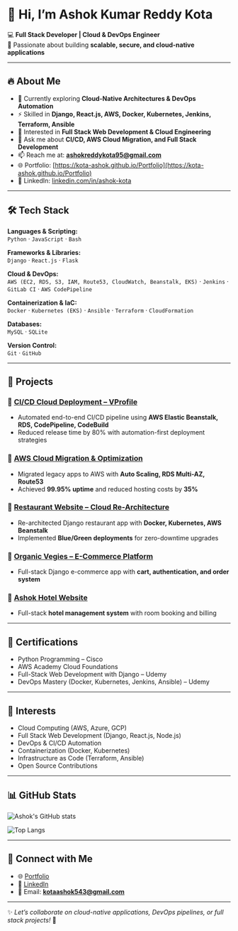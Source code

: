 # 👋 Hi, I’m **Ashok Kumar Reddy Kota**

💻 **Full Stack Developer | Cloud & DevOps Engineer**  
🚀 Passionate about building **scalable, secure, and cloud-native applications**  

---

## 🔥 About Me  
- 🌱 Currently exploring **Cloud-Native Architectures & DevOps Automation**  
- ⚡ Skilled in **Django, React.js, AWS, Docker, Kubernetes, Jenkins, Terraform, Ansible**  
- 🎯 Interested in **Full Stack Web Development & Cloud Engineering**  
- 💬 Ask me about **CI/CD, AWS Cloud Migration, and Full Stack Development**  
- 📫 Reach me at: **ashokreddykota95@gmail.com**  
- 🌐 Portfolio: [https://kota-ashok.github.io/Portfolio](https://kota-ashok.github.io/Portfolio)  
- 🔗 LinkedIn: [linkedin.com/in/ashok-kota](https://www.linkedin.com/in/ashok-kota/)  

---

## 🛠️ Tech Stack  

**Languages & Scripting:**  
`Python` · `JavaScript` · `Bash`  

**Frameworks & Libraries:**  
`Django` · `React.js` · `Flask`  

**Cloud & DevOps:**  
`AWS (EC2, RDS, S3, IAM, Route53, CloudWatch, Beanstalk, EKS)` · `Jenkins` · `GitLab CI` · `AWS CodePipeline`  

**Containerization & IaC:**  
`Docker` · `Kubernetes (EKS)` · `Ansible` · `Terraform` · `CloudFormation`  

**Databases:**  
`MySQL` · `SQLite`  

**Version Control:**  
`Git` · `GitHub`  

---

## 🚀 Projects  

### 🔹 [CI/CD Cloud Deployment – VProfile](https://github.com/kota-ashok)  
- Automated end-to-end CI/CD pipeline using **AWS Elastic Beanstalk, RDS, CodePipeline, CodeBuild**  
- Reduced release time by 80% with automation-first deployment strategies  

### 🔹 [AWS Cloud Migration & Optimization](https://github.com/kota-ashok)  
- Migrated legacy apps to AWS with **Auto Scaling, RDS Multi-AZ, Route53**  
- Achieved **99.95% uptime** and reduced hosting costs by **35%**  

### 🔹 [Restaurant Website – Cloud Re-Architecture](https://github.com/kota-ashok)  
- Re-architected Django restaurant app with **Docker, Kubernetes, AWS Beanstalk**  
- Implemented **Blue/Green deployments** for zero-downtime upgrades  

### 🔹 [Organic Vegies – E-Commerce Platform](https://github.com/kota-ashok)  
- Full-stack Django e-commerce app with **cart, authentication, and order system**  

### 🔹 [Ashok Hotel Website](https://github.com/kota-ashok)  
- Full-stack **hotel management system** with room booking and billing  

---

## 📜 Certifications  

- Python Programming – Cisco  
- AWS Academy Cloud Foundations  
- Full-Stack Web Development with Django – Udemy  
- DevOps Mastery (Docker, Kubernetes, Jenkins, Ansible) – Udemy  

---

## 🌱 Interests  

- Cloud Computing (AWS, Azure, GCP)  
- Full Stack Web Development (Django, React.js, Node.js)  
- DevOps & CI/CD Automation  
- Containerization (Docker, Kubernetes)  
- Infrastructure as Code (Terraform, Ansible)  
- Open Source Contributions  

---

## 📊 GitHub Stats  

![Ashok's GitHub stats](https://github-readme-stats.vercel.app/api?username=kota-ashok&show_icons=true&theme=tokyonight)  

![Top Langs](https://github-readme-stats.vercel.app/api/top-langs/?username=kota-ashok&layout=compact&theme=tokyonight)  

---

## 🤝 Connect with Me  

- 🌐 [Portfolio](https://kota-ashok.github.io/Portfolio)  
- 💼 [LinkedIn](https://www.linkedin.com/in/ashok-kota/)  
- 📧 Email: **kotaashok543@gmail.com**  

---

✨ *Let’s collaborate on cloud-native applications, DevOps pipelines, or full stack projects!* 🚀
